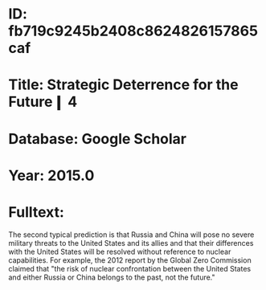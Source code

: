 # ID: fb719c9245b2408c8624826157865caf
# Title: Strategic Deterrence for the Future❙ 4
# Database: Google Scholar
# Year: 2015.0
# Fulltext:
The second typical prediction is that Russia and China will pose no severe military threats to the United States and its allies and that their differences with the United States will be resolved without reference to nuclear capabilities.
For example, the 2012 report by the Global Zero Commission claimed that "the risk of nuclear confrontation between the United States and either Russia or China belongs to the past, not the future."